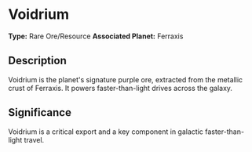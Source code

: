 # Voidrium

**Type:** Rare Ore/Resource
**Associated Planet:** Ferraxis

## Description
Voidrium is the planet's signature purple ore, extracted from the metallic crust of Ferraxis. It powers faster-than-light drives across the galaxy.

## Significance
Voidrium is a critical export and a key component in galactic faster-than-light travel. 